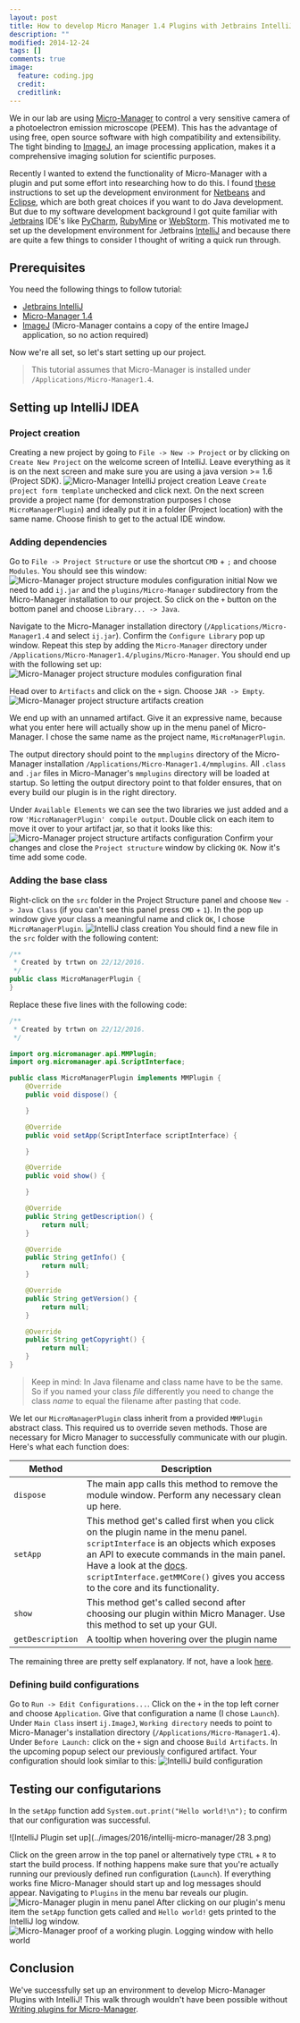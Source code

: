 ```yaml
---
layout: post
title: How to develop Micro Manager 1.4 Plugins with Jetbrains IntelliJ IDEA
description: ""
modified: 2014-12-24
tags: []
comments: true
image:
  feature: coding.jpg
  credit:
  creditlink:
---
```


We in our lab are using [Micro-Manager](https://www.micro-manager.org) to control a very sensitive camera of a photoelectron emission microscope (PEEM). This has the advantage of using free, open source software with high compatibility and extensibility. The tight binding to [ImageJ](https://imagej.net), an image processing application, makes it a comprehensive imaging solution for scientific purposes.

Recently I wanted to extend the functionality of Micro-Manager with a plugin and put some effort into researching how to do this. I found [these](https://micro-manager.org/wiki/Writing_plugins_for_Micro-Manager) instructions to set up the development environment for [Netbeans](https://netbeans.org/) and [Eclipse](https://eclipse.org/), which are both great choices if you want to do Java development. But due to my software development background I got quite familiar with [Jetbrains](https://www.jetbrains.com/) IDE's like [PyCharm](https://www.jetbrains.com/pycharm/), [RubyMine](https://www.jetbrains.com/ruby/) or [WebStorm](https://www.jetbrains.com/webstorm/). This motivated me to set up the development environment for Jetbrains [IntelliJ](https://www.jetbrains.com/idea/) and because there are quite a few things to consider I thought of writing a quick run through.

## Prerequisites
You need the following things to follow tutorial:

* [Jetbrains IntelliJ](https://www.jetbrains.com/idea/)
* [Micro-Manager 1.4](https://www.micro-manager.org)
* [ImageJ](https://imagej.net) (Micro-Manager contains a copy of the entire ImageJ application, so no action required)

Now we're all set, so let's start setting up our project.

> This tutorial assumes that Micro-Manager is installed under `/Applications/Micro-Manager1.4`.

## Setting up IntelliJ IDEA

### Project creation
Creating a new project by going to `File -> New -> Project` or by clicking on `Create New Project` on the welcome screen of IntelliJ. Leave everything as it is on the next screen and make sure you are using a java version >= 1.6 (Project SDK).
![Micro-Manager IntelliJ project creation](../images/2016/intellij-micro-manager/02.png)
Leave `Create project form template` unchecked and click next. On the next screen provide a project name (for demonstration purposes I chose `MicroManagerPlugin`) and ideally put it in a folder (Project location) with the same name. Choose finish to get to the actual IDE window.

### Adding dependencies

Go to `File -> Project Structure` or use the shortcut `CMD` + `;` and choose `Modules`. You should see this window:
![Micro-Manager project structure modules configuration initial](../images/2016/intellij-micro-manager/12.png)
Now we need to add `ij.jar` and the `plugins/Micro-Manager` subdirectory from the Micro-Manager installation to our project. So click on the `+` button on the bottom panel and choose `Library... -> Java`.

Navigate to the Micro-Manager installation directory (`/Applications/Micro-Manager1.4` and select `ij.jar`). Confirm the `Configure Library` pop up window. Repeat this step by adding the `Micro-Manager` directory under `/Applications/Micro-Manager1.4/plugins/Micro-Manager`. You should end up with the following set up:
![Micro-Manager project structure modules configuration final](../images/2016/intellij-micro-manager/15.png)

Head over to `Artifacts` and click on the `+` sign. Choose `JAR -> Empty`.
![Micro-Manager project structure artifacts creation](../images/2016/intellij-micro-manager/16.png)

We end up with an unnamed artifact. Give it an expressive name, because what you enter here will actually show up in the menu panel of Micro-Manager. I chose the same name as the project name, `MicroManagerPlugin`.

The output directory should point to the `mmplugins` directory of the Micro-Manager installation `/Applications/Micro-Manager1.4/mmplugins`. All `.class` and `.jar` files in Micro-Manager's `mmplugins` directory will be loaded at startup. So letting the output directory point to that folder ensures, that on every build our plugin is in the right directory.

Under `Available Elements` we can see the two libraries we just added and a row `'MicroManagerPlugin' compile output`. Double click on each item to move it over to your artifact jar, so that it looks like this:
![Micro-Manager project structure artifacts configuration](../images/2016/intellij-micro-manager/18.png)
Confirm your changes and close the `Project structure` window by clicking `OK`. Now it's time add some code.

### Adding the base class
Right-click on the `src` folder in the Project Structure panel and choose `New -> Java Class` (if you can't see this panel press `CMD` + `1`). In the pop up window give your class a meaningful name and click `OK`, I chose `MicroManagerPlugin`.
![IntelliJ class creation](../images/2016/intellij-micro-manager/06.png)
You should find a new file in the `src` folder with the following content:

```java
/**
 * Created by trtwn on 22/12/2016.
 */
public class MicroManagerPlugin {
}
```

Replace these five lines with the following code:

```java
/**
 * Created by trtwn on 22/12/2016.
 */

import org.micromanager.api.MMPlugin;
import org.micromanager.api.ScriptInterface;

public class MicroManagerPlugin implements MMPlugin {
    @Override
    public void dispose() {

    }

    @Override
    public void setApp(ScriptInterface scriptInterface) {

    }

    @Override
    public void show() {

    }

    @Override
    public String getDescription() {
        return null;
    }

    @Override
    public String getInfo() {
        return null;
    }

    @Override
    public String getVersion() {
        return null;
    }

    @Override
    public String getCopyright() {
        return null;
    }
}
```

> Keep in mind: In Java filename and class name have to be the same. So if you named your class _file_ differently you need to change the class _name_ to equal the filename after pasting that code.

We let our `MicroManagerPlugin` class inherit from a provided `MMPlugin` abstract class. This required us to override seven methods. Those are necessary for Micro Manager to successfully communicate with our plugin. Here's what each function does:

Method | Description |  
--|---|
`dispose` | The main app calls this method to remove the module window. Perform any necessary clean up here. |
`setApp` | This method get's called first when you click on the plugin name in the menu panel. `scriptInterface` is an objects which exposes an API to execute commands in the main panel. Have a look at the [docs](https://valelab4.ucsf.edu/~MM/doc/mmstudio/org/micromanager/api/ScriptInterface.html). `scriptInterface.getMMCore()` gives you access to the core and its functionality. |  
`show` |  This method get's called second after choosing our plugin within Micro Manager. Use this method to set up your GUI. |  
`getDescription` | A tooltip when hovering over the plugin name |  

The remaining three are pretty self explanatory. If not, have a look [here](http://javadoc.imagej.net/Micro-Manager-Studio/org/micromanager/api/MMBasePlugin.html).

### Defining build configurations

Go to `Run -> Edit Configurations...`. Click on the `+` in the top left corner and choose `Application`. Give that configuration a name (I chose `Launch`). Under `Main Class` insert `ij.ImageJ`, `Working directory` needs to point to Micro-Manager's installation directory (`/Applications/Micro-Manager1.4`). Under `Before Launch:` click on the `+` sign and choose `Build Artifacts`. In the upcoming popup select our previously configured artifact. Your configuration should look similar to this:
![IntelliJ build configuration](../images/2016/intellij-micro-manager/26.png)

## Testing our configutarions
In the `setApp` function add `System.out.print("Hello world!\n");` to confirm that our configuration was successful.

![IntelliJ Plugin set up](../images/2016/intellij-micro-manager/28 3.png)

Click on the green arrow in the top panel or alternatively type `CTRL` + `R` to start the build process. If nothing happens make sure that you're actually running our previously defined run configuration (`Launch`). If everything works fine Micro-Manager should start up and log messages should appear. Navigating to `Plugins` in the menu bar reveals our plugin.
![Micro-Manager plugin in menu panel](../images/2016/intellij-micro-manager/30.png)
After clicking on our plugin's menu item the `setApp` function gets called and `Hello world!` gets printed to the IntelliJ log window.
![Micro-Manager proof of a working plugin. Logging window with hello world](../images/2016/intellij-micro-manager/31.png)

## Conclusion

We've successfully set up an environment to develop Micro-Manager Plugins with IntelliJ! This walk through wouldn't have been possible without [Writing plugins for Micro-Manager](https://micro-manager.org/wiki/Writing_plugins_for_Micro-Manager).
